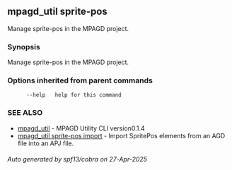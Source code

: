 ## mpagd_util sprite-pos

Manage sprite-pos in the MPAGD project.

### Synopsis

Manage sprite-pos in the MPAGD project.

### Options inherited from parent commands

```
      --help   help for this command
```

### SEE ALSO

* [mpagd_util](mpagd_util.md)	 - MPAGD Utility CLI version0.1.4
* [mpagd_util sprite-pos import](mpagd_util_sprite-pos_import.md)	 - Import SpritePos elements from an AGD file into an APJ file.

###### Auto generated by spf13/cobra on 27-Apr-2025
